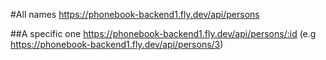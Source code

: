#All names
https://phonebook-backend1.fly.dev/api/persons

##A specific one
https://phonebook-backend1.fly.dev/api/persons/:id 
(e.g https://phonebook-backend1.fly.dev/api/persons/3)